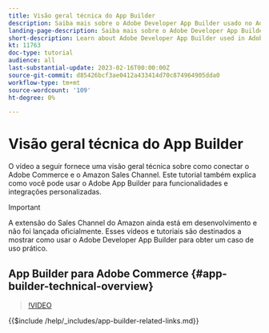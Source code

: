 ```yaml
---
title: Visão geral técnica do App Builder
description: Saiba mais sobre o Adobe Developer App Builder usado no Adobe Commerce com uma visão geral técnica
landing-page-description: Saiba mais sobre o Adobe Developer App Builder usado no Adobe Commerce com uma visão geral técnica
short-description: Learn about Adobe Developer App Builder used in Adobe Commerce with a technical overview
kt: 11763
doc-type: tutorial
audience: all
last-substantial-update: 2023-02-16T00:00:00Z
source-git-commit: d85426bcf3ae0412a433414d70c874964905dda0
workflow-type: tm+mt
source-wordcount: '109'
ht-degree: 0%

---
```



# Visão geral técnica do App Builder

O vídeo a seguir fornece uma visão geral técnica sobre como conectar o Adobe Commerce e o Amazon Sales Channel. Este tutorial também explica como você pode usar o Adobe App Builder para funcionalidades e integrações personalizadas.

>[!IMPORTANT]
>
>A extensão do Sales Channel do Amazon ainda está em desenvolvimento e não foi lançada oficialmente.  Esses vídeos e tutoriais são destinados a mostrar como usar o Adobe Developer App Builder para obter um caso de uso prático.


## App Builder para Adobe Commerce {#app-builder-technical-overview}

>[!VIDEO](https://video.tv.adobe.com/v/3413512?quality=12&learn=on)

{{$include /help/_includes/app-builder-related-links.md}}
